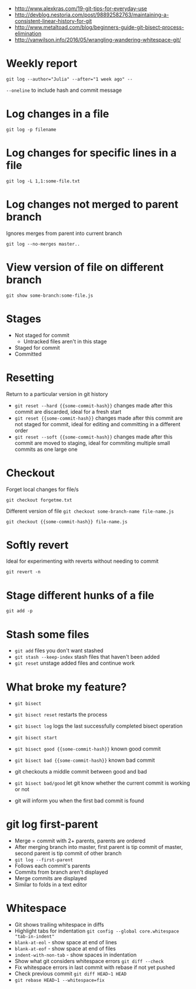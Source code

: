 * http://www.alexkras.com/19-git-tips-for-everyday-use
* http://devblog.nestoria.com/post/98892582763/maintaining-a-consistent-linear-history-for-git
* http://www.metaltoad.com/blog/beginners-guide-git-bisect-process-elimination
* http://vanwilson.info/2016/05/wrangling-wandering-whitespace-git/

# Weekly report
`git log --author="Julia" --after="1 week ago" --`

`--oneline` to include hash and commit message

# Log changes in a file
`git log -p filename`

# Log changes for specific lines in a file
`git log -L 1,1:some-file.txt`

# Log changes not merged to parent branch
Ignores merges from parent into current branch

`git log --no-merges master..`

# View version of file on different branch
`git show some-branch:some-file.js`

# Stages
* Not staged for commit
  * Untracked files aren't in this stage
* Staged for commit
* Committed

# Resetting
Return to a particular version in git history

* `git reset --hard {{some-commit-hash}}` changes made after this commit are discarded, ideal for a fresh start
* `git reset {{some-commit-hash}}` changes made after this commit are not staged for commit, ideal for editing and committing in a different order
* `git reset --soft {{some-commit-hash}}` changes made after this commit are moved to staging, ideal for commiting multiple small commits as one large one

# Checkout
Forget local changes for file/s

`git checkout forgetme.txt`

Different version of file
`git checkout some-branch-name file-name.js`

`git checkout {{some-commit-hash}} file-name.js`

# Softly revert
Ideal for experimenting with reverts without needing to commit

`git revert -n`

# Stage different hunks of a file
`git add -p`

# Stash some files
* `git add` files you don't want stashed
* `git stash --keep-index` stash files that haven't been added
* `git reset` unstage added files and continue work

# What broke my feature?
* `git bisect`
* `git bisect reset` restarts the process
* `git bisect log` logs the last successfully completed bisect operation

* `git bisect start`
* `git bisect good {{some-commit-hash}}` known good commit
* `git bisect bad {{some-commit-hash}}` known bad commit
* git checkouts a middle commit between good and bad
* `git bisect bad/good` let git know whether the current commit is working or not
* git will inform you when the first bad commit is found


# git log first-parent
* Merge = commit with 2+ parents, parents are ordered
* After merging branch into master, first parent is tip commit of master, second parent is tip commit of other branch
* `git log --first-parent`
 * Follows each commit's parents
 * Commits from branch aren't displayed
 * Merge commits are displayed
 * Similar to folds in a text editor

# Whitespace

* Git shows trailing whitespace in diffs
* Highlight tabs for indentation `git config --global core.whitespace "tab-in-indent"`
 * `blank-at-eol` - show space at end of lines
 * `blank-at-eof` - show space at end of files
 * `indent-with-non-tab` - show spaces in indentation 
* Show what git considers whitespace errors `git diff --check`
* Fix whitespace errors in last commit with rebase if not yet pushed
 * Check previous commit `git diff HEAD~1 HEAD`
 * `git rebase HEAD~1 --whitespace=fix`
